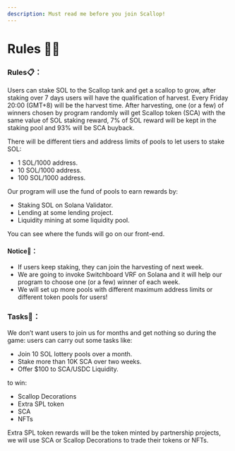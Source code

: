 ```yaml
---
description: Must read me before you join Scallop!
---
```


# Rules 👩‍🏫

### Rules📋**：**

Users can stake SOL to the Scallop tank and get a scallop to grow, after staking over 7 days users will have the qualification of harvest. Every Friday 20:00 \(GMT+8\) will be the harvest time. After harvesting, one \(or a few\) of winners chosen by program randomly will get Scallop token \(SCA\) with the same value of SOL staking reward, 7% of SOL reward will be kept in the staking pool and 93% will be SCA buyback.

There will be different tiers and address limits of pools to let users to stake SOL:

* 1 SOL/1000 address.
* 10 SOL/1000 address.
* 100 SOL/1000 address.

Our program will use the fund of pools to earn rewards by:

* Staking SOL on Solana Validator.
* Lending at some lending project.
* Liquidity mining at some liquidity pool.

You can see where the funds will go on our front-end.

#### Notice🔎**：**

* If users keep staking, they can join the harvesting of next week.
* We are going to invoke Switchboard VRF on Solana and it will help our program to choose one \(or a few\) winner of each week. 
* We will set up more pools with different maximum address limits or different token pools for users!

### **Tasks**🏅**：**



We don’t want users to join us for months and get nothing so during the game: users can carry out some tasks like:

* Join 10 SOL lottery pools over a month.
* Stake more than 10K SCA over two weeks.
* Offer $100 to SCA/USDC Liquidity.



to win:

* Scallop Decorations
* Extra SPL token
* SCA
* NFTs





Extra SPL token rewards will be the token minted by partnership projects, we will use SCA or Scallop Decorations to trade their tokens or NFTs.



  





